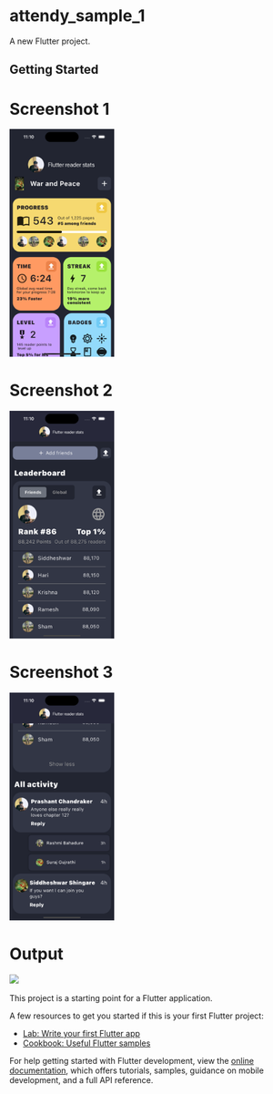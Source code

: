 # attendy_sample_1

A new Flutter project.

## Getting Started

# Screenshot 1
<img src="https://github.com/PrashantChandraker/attendy_sample_1/blob/main/assets/output/Screenshot1.png" height="400">

# Screenshot 2
<img src="https://github.com/PrashantChandraker/attendy_sample_1/blob/main/assets/output/Screenshot2.png" height="400">


# Screenshot 3
<img src="https://github.com/PrashantChandraker/attendy_sample_1/blob/main/assets/output/Screenshot3.png" height="400">


# Output
<img src="https://github.com/PrashantChandraker/attendy_sample_1/blob/main/assets/output/result.gif" height="400">

This project is a starting point for a Flutter application.

A few resources to get you started if this is your first Flutter project:

- [Lab: Write your first Flutter app](https://docs.flutter.dev/get-started/codelab)
- [Cookbook: Useful Flutter samples](https://docs.flutter.dev/cookbook)

For help getting started with Flutter development, view the
[online documentation](https://docs.flutter.dev/), which offers tutorials,
samples, guidance on mobile development, and a full API reference.
